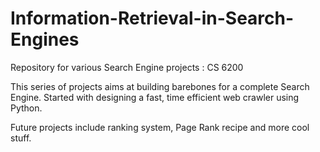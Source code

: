 Information-Retrieval-in-Search-Engines
=======================================

Repository for various Search Engine projects : CS 6200


This series of projects aims at building barebones for a complete Search Engine. Started with designing a fast, 
time efficient web crawler using Python. 

Future projects include ranking system, Page Rank recipe and more cool stuff. 


